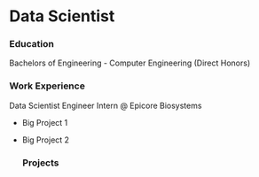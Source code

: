 # Data Scientist

### Education
Bachelors of Engineering - Computer Engineering (Direct Honors)

### Work Experience
Data Scientist Engineer Intern @ Epicore Biosystems
- Big Project 1
- Big Project 2

  ### Projects
  
